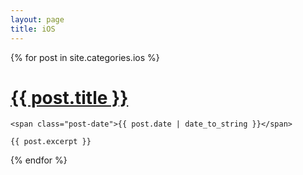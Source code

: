 ```yaml
---
layout: page
title: iOS
---
```


{% for post in site.categories.ios %}
<div class="post">
    <h1 class="post-title">
      <a href="{{ post.url }}">
        {{ post.title }}
      </a>
    </h1>

    <span class="post-date">{{ post.date | date_to_string }}</span>

    {{ post.excerpt }}
 </div>
 {% endfor %}
